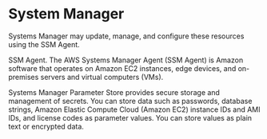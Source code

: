 # System Manager
Systems Manager may update, manage, and configure these resources using the SSM Agent.

SSM Agent. The AWS Systems Manager Agent (SSM Agent) is Amazon software that operates on Amazon EC2 instances, edge devices, and on-premises servers and virtual computers (VMs).

Systems Manager Parameter Store provides secure storage and management of secrets. You can store data such as passwords, database strings, Amazon Elastic Compute Cloud (Amazon EC2) instance IDs and AMI IDs, and license codes as parameter values. You can store values as plain text or encrypted data.
